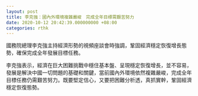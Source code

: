 ```yaml
---
layout: post
title: 李克強：國內外環境複雜嚴峻　完成全年目標需艱苦努力
date: 2020-10-12 20:42:39.000000000 +08:00
categories: rthk
---
```


國務院總理李克強主持經濟形勢的視頻座談會時強調，鞏固經濟穩定恢復增長態勢，確保完成全年發展目標任務。

李克強表示，經濟在巨大困難挑戰中穩住基本盤、呈現穩定恢復增長，並不容易，發展是解決中國一切問題的基礎和關鍵，當前國內外環境依然複雜嚴峻，完成全年目標任務仍需艱苦努力。既要堅定信心，又要把困難分析透，真抓實幹，鞏固經濟穩定恢復態勢。
